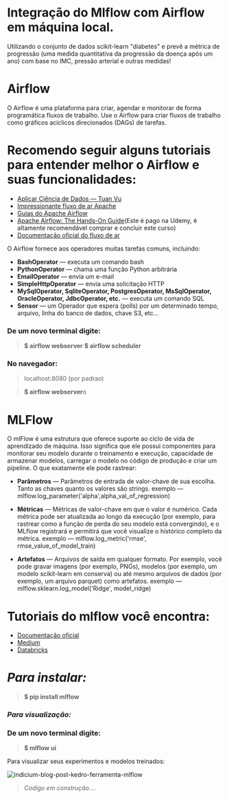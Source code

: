# Integração do Mlflow com Airflow em máquina local.

Utilizando o conjunto de dados scikit-learn "diabetes" e prevê a métrica de progressão (uma medida quantitativa da progressão da doença após um ano) com base no IMC, pressão arterial e outras medidas!


# Airflow

O Airflow é uma plataforma para criar, agendar e monitorar de forma programática fluxos de trabalho. Use o Airflow para criar fluxos de trabalho como gráficos acíclicos direcionados (DAGs) de tarefas.

# Recomendo seguir alguns tutoriais para entender melhor o Airflow e suas funcionalidades:

* [Aplicar Ciência de Dados — Tuan Vu](https://www.applydatascience.com/year-archive/)
* [Impressionante fluxo de ar Apache](https://github.com/jghoman/awesome-apache-airflow)
* [Guias do Apache Airflow](https://www.astronomer.io/guides/)
* [Apache Airflow: The Hands-On Guide](https://www.udemy.com/course/the-ultimate-hands-on-course-to-master-apache-airflow/)(Este é pago na Udemy, é altamente recomendável comprar e concluir este curso)
* [Documentação oficial do fluxo de ar](https://airflow.apache.org/docs/stable/)

O Airflow fornece aos operadores muitas tarefas comuns, incluindo:

* **BashOperator** — executa um comando bash
* **PythonOperator** — chama uma função Python arbitrária
* **EmailOperator** — envia um e-mail
* **SimpleHttpOperator** — envia uma solicitação HTTP
* **MySqlOperator, SqliteOperator, PostgresOperator, MsSqlOperator, OracleOperator, JdbcOperator, etc.** — executa um comando SQL
* **Sensor** — um Operador que espera (polls) por um determinado tempo, arquivo, linha do banco de dados, chave S3, etc…

### **De um novo terminal digite:**
> **$ airflow webserver**
> **$ airflow scheduler**

### **No navegador:**
> localhost:8080 (por padrao)

> **$ airflow webserver**o


# MLFlow

O mlFlow é uma estrutura que oferece suporte ao ciclo de vida de aprendizado de máquina. Isso significa que ele possui componentes para monitorar seu modelo durante o treinamento e execução, capacidade de armazenar modelos, carregar o modelo no código de produção e criar um pipeline.
O que exatamente ele pode rastrear:

* **Parâmetros** — Parâmetros de entrada de valor-chave de sua escolha. Tanto as chaves quanto os valores são strings.
exemplo — mlflow.log_parameter('alpha',alpha_val_of_regression)

* **Métricas** — Métricas de valor-chave em que o valor é numérico. Cada métrica pode ser atualizada ao longo da execução (por exemplo, para rastrear como a função de perda do seu modelo está convergindo), e o MLflow registrará e permitirá que você visualize o histórico completo da métrica.
exemplo — mlflow.log_metric('rmse', rmse_value_of_model_train)

* **Artefatos** — Arquivos de saída em qualquer formato. Por exemplo, você pode gravar imagens (por exemplo, PNGs), modelos (por exemplo, um modelo scikit-learn em conserva) ou até mesmo arquivos de dados (por exemplo, um arquivo parquet) como artefatos.
exemplo — mlflow.sklearn.log_model('Ridge', model_ridge)

# **Tutoriais do mlflow você encontra:**
* [Documentação oficial](https://mlflow.org/docs/0.5.0/index.html)
* [Medium](https://towardsdatascience.com/manage-your-machine-learning-lifecycle-with-mlflow-part-1-a7252c859f72)
* [Databricks](https://docs.databricks.com/_static/notebooks/mlflow/mlflow-quick-start-training.html)

# *Para instalar:*
> **$ pip install mlflow**

### *Para visualização:* 

### **De um novo terminal digite:**
> **$ mlflow ui**

Para visualizar seus experimentos e modelos treinados:

![indicium-blog-post-kedro-ferramenta-mlflow](https://user-images.githubusercontent.com/96500247/198414973-13544d1e-113d-4dfd-97df-986de19d7edd.png)





> *Codigo em construção....*
